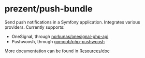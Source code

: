 # prezent/push-bundle

Send push notifications in a Symfony application. Integrates various providers. Currently supports:

* OneSignal, through [norkunas/onesignal-php-api](https://github.com/norkunas/onesignal-php-api)
* Pushwoosh, through [gomoob/php-pushwoosh](https://github.com/gomoob/php-pushwoosh)

More documentation can be found in [Resources/doc](src/Resources/doc/index.md)